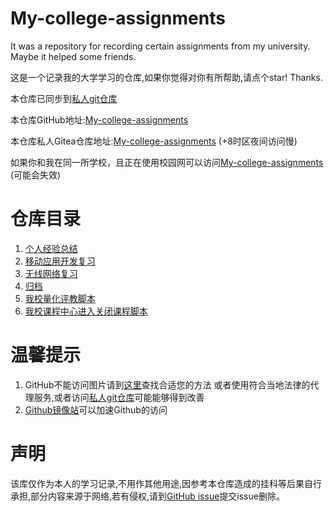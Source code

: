 # My-college-assignments

It was a repository for recording certain assignments from my university. Maybe it helped some friends.

这是一个记录我的大学学习的仓库,如果你觉得对你有所帮助,请点个star! Thanks.

本仓库已同步到[私人git仓库](https://git.dbinfun.net/dbinfun/My-college-assignments)

本仓库GitHub地址:[My-college-assignments](https://github.com/dbinfun/My-college-assignments)

本仓库私人Gitea仓库地址:[My-college-assignments](https://git.dbinfun.net/dbinfun/My-college-assignments) (+8时区夜间访问慢)

如果你和我在同一所学校，且正在使用校园网可以访问[My-college-assignments](http://10.62.0.218:3000/dbinfun/My-college-assignments) (可能会失效)

# 仓库目录

1. [个人经验总结](./myexperience/index.md)
2. [移动应用开发复习](./sources/移动应用开发复习/index.md)
3. [无线网络复习](./sources/无线网络技术复习/index.md)
4. [归档](./archive/index.md)
5. [我校量化评教脚本](./archive/archive/自动评教脚本.md)
6. [我校课程中心进入关闭课程脚本](./archive/archive/courseCenterEnterCourse.md)

# 温馨提示

1. GitHub不能访问图片请到[这里](https://www.bing.com/search?q=github+%E5%9B%BE%E7%89%87%E6%97%A0%E6%B3%95%E8%AE%BF%E9%97%AE&mkt=zh-CN)查找合适您的方法 或者使用符合当地法律的代理服务,或者访问[私人git仓库](https://git.dbin.site/dbinfun/My-college-assignments)可能能够得到改善
1. [Github镜像站](./sources/images.md)可以加速Github的访问

# 声明

该库仅作为本人的学习记录,不用作其他用途,因参考本仓库造成的挂科等后果自行承担,部分内容来源于网络,若有侵权,请到[GitHub issue](https://github.com/dbinfun/My-college-assignments/issues)提交issue删除。
